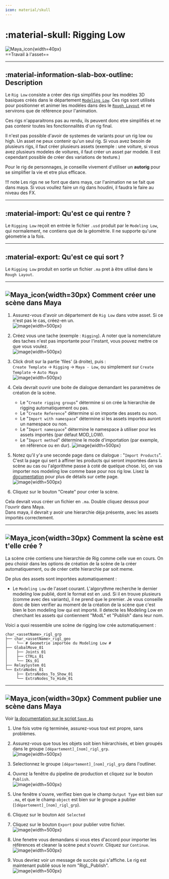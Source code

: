 ```yaml
---
icon: material/skull
---
```


# :material-skull: Rigging Low

![Maya_icon](../assets/icons/maya.png){width=40px}
<br>
==Travail à l'asset==

-----

## :material-information-slab-box-outline: Description

Le `Rig Low` consiste a créer des rigs simplifiés pour les modèles 3D basiques créés dans le département [`Modeling Low`](../ModelingLow). Ces rigs sont utilisés pour positionner et animer les modèles dans des le [`Rough Layout`](../RLO) et ne servirons que de référence pour l'animation.

Ces rigs n'apparaitrons pas au rendu, ils peuvent donc etre simplifiés et ne pas contenir toutes les fonctionnalités d'un rig final.

Il n'est pas possible d'avoir de systemes de variants pour un rig low ou high. Un asset ne peux contenir qu'un seul rig. Si vous avez besoin de plusieurs rigs, il faut créer plusieurs assets (exemple : une voiture, si vous avez plusieurs modeles de voitures, il faut créer un asset par modele. Il est cependant possible de créer des variations de texture.)

Pour le rig de personnages, je conseille vivement d'utiliser un **autorig** pour se simplifier la vie et etre plus efficace.

!!! note
    Les rigs ne se font que dans maya, car l'animation ne se fait que dans maya. Si vous voullez faire un rig dans houdini, il faudra le faire au niveau des FX.

-----

## :material-import: Qu'est ce qui rentre ?

Le `Rigging Low` reçoit en entrée le fichier `.usd` produit par le `Modeling Low`, qui normalement, ne contiens que de la géométrie. Il ne supporte qu'une géometrie a la fois.

-----

## :material-export: Qu'est ce qui sort ?

Le `Rigging Low` produit en sortie un fichier `.ma` pret à être utilisé dans le `Rough Layout`.

-----

## ![Maya_icon](../assets/icons/maya.png){width=30px} Comment créer une scène dans Maya


1. Assurez-vous d'avoir un département de `Rig Low` dans votre asset. Si ce n'est pas le cas, créez-en un.<br>
![image](../assets/screen_rig_low/01.png){width=500px}

2. Créez vous une tache (exemple : `Rigging`). A noter que la nomenclature des taches n'est pas importante pour l'instant, vous pouvez mettre ce que vous voulez.<br>
![image](../assets/screen_rig_low/02.png){width=500px}

3. Click droit sur la partie 'files' (à droite), puis : <br>
`Create Template` -> `Rigging` -> `Maya - Low`, ou simplement sur `Create Template` -> `Auto Maya`<br>
![image](../assets/screen_rig_low/03.png){width=500px}

4. Cela devrait ouvrir une boite de dialogue demandant les paramètres de création de la scène.
    - Le "`Create rigging groups`" détermine si on crée la hierarchie de rigging automatiquement ou pas.
    - Le "`Create Reference`" détermine si on importe des assets ou non.
    - Le "`Import with namespace`" détermine si les assets importés auront un namespace ou non.
    - Le "`Import namespace`" détermine le namespace à utiliser pour les assets importés (par défaut MOD_LOW).
    - Le "`Import method`" détermine le mode d'importation (par exemple, en référence ou en dur).
![image](../assets/screen_rig_low/04.png){width=500px}

5. Notez qu'il y'a une seconde page dans ce dialogue : "`Import Products`". C'est la page qui sert à affiner les products qui seront importées dans la scène au cas ou l'algorithme passe à coté de quelque chose. Ici, on vas importer nos modeling low comme base pour nos rig low.
Lisez la [documentation](https://thomasescalle.github.io/Pipeline_USD_2025/outils/prism_main_pluggin/) pour plus de détails sur cette page.<br>
![image](../assets/screen_rig_low/05.png){width=500px}

6. Cliquez sur le bouton "Create" pour créer la scène.

Cela devrait vous créer un fichier en `.ma`. Double cliquez dessus pour l'ouvrir dans Maya.<br>
Dans maya, il devrait y avoir une hierarchie déja présente, avec les assets importés correctement.


-----

## ![Maya_icon](../assets/icons/maya.png){width=30px} Comment la scène est t'elle crée ?

La scène crée contiens une hierarchie de Rig comme celle vue en cours. On peu choisir dans les options de création de la scène de la créer automatiquement, ou de créer cette hierarchie par soit meme.

De plus des assets sont importées automatiquement :

- Le `Modeling Low` de l'asset courant. L'algorythme recherche le dernier modeling low publié, dont le format est en .usd. Si il en trouve plusieurs (comme avec des variants), il ne prend que le premier. Je vous conseille donc de bien verifier au moment de la création de la scène que c'est bien le bon modeling low qui est importé. Il detecte les Modeling Low en cherchant les assets qui contiennent "ModL" et "Publish" dans leur nom.

Voici a quoi ressemble une scène de rigging low crée automatiquement :<br>
```
char_<assetName>_rigl_grp
├── char_<assetName>_rigl_geo
│    └── # Geometrie importée du Modeling Low #
├── GlobalMove_01
│    ├── Joints_01
│    ├── CTRLs_01
│    └── IKs_01
├── RelaySystem_01
└── ExtraNodes_01
     ├── ExtraNodes_To_Show_01
     └── ExtraNodes_To_Hide_01
```

-----


## ![Maya_icon](../assets/icons/maya.png){width=30px} Comment publier une scène dans Maya

Voir [la documentation sur le script `Save As`](../../outils/maya_saveas_script)


1. Une fois votre rig terminée, assurez-vous tout est propre, sans problèmes.<br>

2. Assurez-vous que tous les objets soit bien hièrarchisés, et bien groupés dans le groupe `[département]_[nom]_rigl_grp`.<br>
![image](../assets/screen_rig_low/06.png){width=500px}

3. Selectionnez le groupe `[département]_[nom]_rigl_grp` dans l'outliner.

4. Ouvrez la fenêtre du pipeline de production et cliquez sur le bouton `Publish`.<br>
![image](../assets/screen_modeling_low/04.png){width=500px}

5. Une fenêtre s'ouvre, verifiez bien que le champ `Output Type` est bien sur `.ma`, et que le champ `object` est bien sur le groupe a publier (`[département]_[nom]_rigl_grp`).<br>

6. Cliquez sur le bouton `Add Selected` <br>

7. Cliquez sur le bouton `Export` pour publier votre fichier.<br>
![image](../assets/screen_rig_low/07.png){width=500px}

8. Une fenetre vous demandans si vous etes d'accord pour importer les références et cleaner la scène peut s'ouvrir. Cliquez sur `Continue`.<br>
![image](../assets/screen_rig_low/08.png){width=500px}

9. Vous devriez voir un message de succès qui s'affiche. Le rig est maintenant publié sous le nom "RigL_Publish".<br>
![image](../assets/screen_rig_low/09.png){width=500px}
